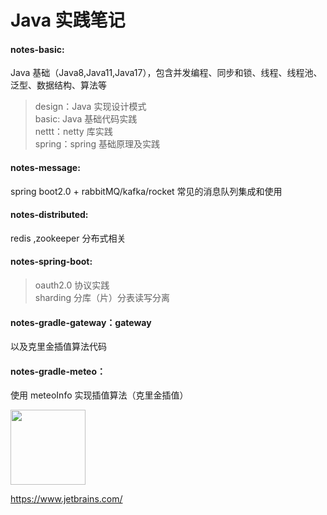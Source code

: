 # Java 实践笔记    
#### notes-basic: 
Java 基础（Java8,Java11,Java17），包含并发编程、同步和锁、线程、线程池、泛型、数据结构、算法等
>design：Java 实现设计模式  
>basic: Java 基础代码实践   
>nettt：netty 库实践  
>spring：spring 基础原理及实践 
#### notes-message: 
spring boot2.0 + rabbitMQ/kafka/rocket 常见的消息队列集成和使用
#### notes-distributed: 
redis ,zookeeper 分布式相关 
#### notes-spring-boot: 
>oauth2.0 协议实践  
>sharding 分库（片）分表读写分离 
#### notes-gradle-gateway：gateway 
以及克里金插值算法代码 
#### notes-gradle-meteo：
使用 meteoInfo 实现插值算法（克里金插值）

<img width="120" height="120" src="https://img1.baidu.com/it/u=555166636,1459944664&fm=253&fmt=auto&app=138&f=JPEG?w=100&h=142">  

https://www.jetbrains.com/
